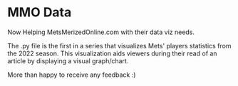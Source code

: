 # MMO Data
Now Helping MetsMerizedOnline.com with their data viz needs. 

The .py file is the first in a series that visualizes Mets' players statistics from the 2022 season. This visualization aids viewers during their read of an article by displaying a visual graph/chart. 

More than happy to receive any feedback :)
